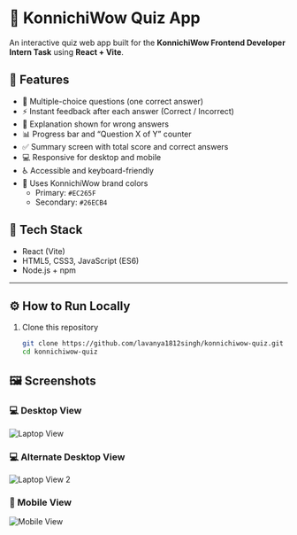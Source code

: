 # 🎯 KonnichiWow Quiz App

An interactive quiz web app built for the **KonnichiWow Frontend Developer Intern Task** using **React + Vite**.



 ## 🌟 Features

- 🧩 Multiple-choice questions (one correct answer)
- ⚡ Instant feedback after each answer (Correct / Incorrect)
- 📘 Explanation shown for wrong answers
- 📊 Progress bar and “Question X of Y” counter
- ✅ Summary screen with total score and correct answers
- 💻 Responsive for desktop and mobile
- ♿ Accessible and keyboard-friendly
- 🎨 Uses KonnichiWow brand colors  
  - Primary: `#EC265F`  
  - Secondary: `#26ECB4`



## 🧠 Tech Stack

- React (Vite)
- HTML5, CSS3, JavaScript (ES6)
- Node.js + npm

---

## ⚙️ How to Run Locally

1. Clone this repository  
   ```bash
   git clone https://github.com/lavanya1812singh/konnichiwow-quiz.git
   cd konnichiwow-quiz

## 🖼️ Screenshots

### 💻 Desktop View
![Laptop View](./public/LAPTOP%20VIEW.jpg)

### 💻 Alternate Desktop View
![Laptop View 2](./public/LAPTOP%20VIEW%202.jpg)

### 📱 Mobile View
![Mobile View](./public/MOBILE%20VIEW.jpg)
